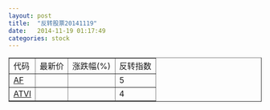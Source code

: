 ```yaml
---
layout: post
title:  "反转股票20141119"
date:   2014-11-19 01:17:49
categories: stock
---
```


<script type="text/javascript">
var stockList = []
stockList.push('gb_af');
stockList.push('gb_atvi');
</script>

<table border="1">
 <tr>
 <td>代码</td>
  <td>最新价</td>
  <td>涨跌幅(%)</td>
 <td>反转指数</td>
</tr>
  <tr id="af"><td><a href="http://stock.finance.sina.com.cn/usstock/quotes/AF.html" target="_blank">AF</a></td><td></td><td></td><td>5</td></tr>
  <tr id="atvi"><td><a href="http://stock.finance.sina.com.cn/usstock/quotes/ATVI.html" target="_blank">ATVI</a></td><td></td><td></td><td>4</td></tr>
</table>
